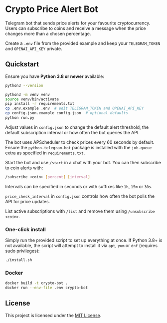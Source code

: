 # Crypto Price Alert Bot

Telegram bot that sends price alerts for your favourite cryptocurrency.
Users can subscribe to coins and receive a message when the price changes more
than a chosen percentage.

Create a `.env` file from the provided example and keep your
`TELEGRAM_TOKEN` and `OPENAI_API_KEY` private.

## Quickstart

Ensure you have **Python 3.8 or newer** available:

```bash
python3 --version
```

```bash
python3 -m venv venv
source venv/bin/activate
pip install -r requirements.txt
cp .env.example .env  # edit TELEGRAM_TOKEN and OPENAI_API_KEY
cp config.json.example config.json  # optional defaults
python run.py
```

Adjust values in `config.json` to change the default alert threshold, the
default subscription interval or how often the bot queries the API.

The bot uses APScheduler to check prices every 60 seconds by default. Ensure the
`python-telegram-bot` package is installed with the `job-queue` extra as
specified in `requirements.txt`.

Start the bot and use `/start` in a chat with your bot. You can then subscribe
to coin alerts with:

```bash
/subscribe <coin> [percent] [interval]
```

Intervals can be specified in seconds or with suffixes like `1h`, `15m` or `30s`.

`price_check_interval` in `config.json` controls how often the bot polls the
API for price updates.

List active subscriptions with `/list` and remove them using `/unsubscribe <coin>`.

### One-click install

Simply run the provided script to set up everything at once. If Python 3.8+
is not available, the script will attempt to install it via `apt`, `yum` or
`dnf` (requires sudo privileges):

```bash
./install.sh
```

### Docker

```bash
docker build -t crypto-bot .
docker run --env-file .env crypto-bot
```

## License

This project is licensed under the [MIT License](LICENSE).
